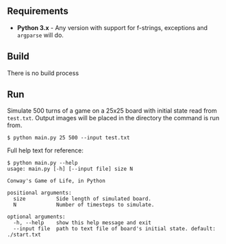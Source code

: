 ## Requirements
* **Python 3.x** - Any version with support for f-strings, exceptions and `argparse` will do.

## Build
There is no build process

## Run
Simulate 500 turns of a game on a 25x25 board with initial state read from `test.txt`. Output images will be placed in the directory the command is run from.
```
$ python main.py 25 500 --input test.txt
```
Full help text for reference:
```
$ python main.py --help
usage: main.py [-h] [--input file] size N

Conway's Game of Life, in Python

positional arguments:
  size          Side length of simulated board.
  N             Number of timesteps to simulate.

optional arguments:
  -h, --help    show this help message and exit
  --input file  path to text file of board's initial state. default: ./start.txt
```